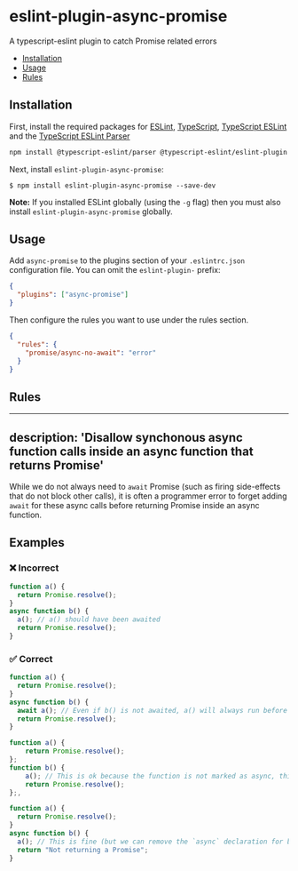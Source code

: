 # eslint-plugin-async-promise

A typescript-eslint plugin to catch Promise related errors

- [Installation](#installation)
- [Usage](#usage)
- [Rules](#rules)

<!-- END doctoc generated TOC please keep comment here to allow auto update -->

## Installation

First, install the required packages for [ESLint](https://eslint.org), [TypeScript](https://typescriptlang.org), [TypeScript ESLint](https://typescript-eslint.io/) and the [TypeScript ESLint Parser](https://github.com/typescript-eslint/typescript-eslint/tree/main/packages/parser)

```bash npm2yarn
npm install @typescript-eslint/parser @typescript-eslint/eslint-plugin eslint typescript --save-dev
```

Next, install `eslint-plugin-async-promise`:

```
$ npm install eslint-plugin-async-promise --save-dev
```

**Note:** If you installed ESLint globally (using the `-g` flag) then you must
also install `eslint-plugin-async-promise` globally.

## Usage

Add `async-promise` to the plugins section of your `.eslintrc.json` configuration
file. You can omit the `eslint-plugin-` prefix:

```json
{
  "plugins": ["async-promise"]
}
```

Then configure the rules you want to use under the rules section.

```json
{
  "rules": {
    "promise/async-no-await": "error"
  }
}
```

## Rules

---

## description: 'Disallow synchonous async function calls inside an async function that returns Promise'

While we do not always need to `await` Promise (such as firing side-effects that do not block other calls), it is often a programmer error to forget adding `await` for these async calls before returning Promise inside an async function.

## Examples

<!--tabs-->

### ❌ Incorrect

```ts
function a() {
  return Promise.resolve();
}
async function b() {
  a(); // a() should have been awaited
  return Promise.resolve();
}
```

### ✅ Correct

```ts
function a() {
  return Promise.resolve();
}
async function b() {
  await a(); // Even if b() is not awaited, a() will always run before the return
  return Promise.resolve();
}
```

```ts
function a() {
    return Promise.resolve();
};
function b() {
    a(); // This is ok because the function is not marked as async, this can just be a side-effect
    return Promise.resolve();
};,
```

```ts
function a() {
  return Promise.resolve();
}
async function b() {
  a(); // This is fine (but we can remove the `async` declaration for b())
  return "Not returning a Promise";
}
```